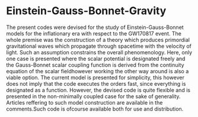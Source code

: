 # Einstein-Gauss-Bonnet-Gravity
The present codes were devised for the study of Einstein-Gauss-Bonnet models for the inflationary era with respect to the GW170817 event. The whole premise was the construction of a theory which produces primordial gravitational waves which propagate through spacetime with the velocity of light. Such an assumption constrains the overall phenomenology. Here, only one case is presented where the scalar potential is designated freely and the Gauss-Bonnet scalar coupling function is derived from the continuity equation of the scalar fieldhowever working the other way around is also a viable option. The current model is presented for simplicity, this however does not imply that the code executes the orders fast, since everything is designated as a function. However, the devised code is quite flexible and is presented in the non-minimally coupled case for the sake of generality. Articles reffering to such model construction are available in the comments.Such code is ofcourse available both for use and distribution. 
